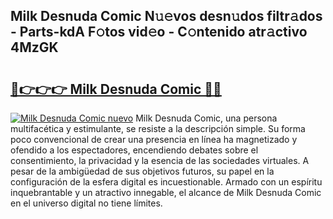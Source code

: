 ## Milk Desnuda Comic N𝚞𝚎vos desn𝚞dos filtr𝚊dos - Parts-kdA F𝚘tos vid𝚎o - C𝚘ntenido atr𝚊ctivo 4MzGK

# <h2><a href="http://mbb0u2h.tromn.icu/?c=Milk+Desnuda+Comic">🔗👉👉👉 Milk Desnuda Comic 🔗🔗</a></h2>

[![Milk Desnuda Comic nuevo](https://i.imgur.com/pEAQMta.gif)](http://mbb0u2h.tromn.icu/?c=Milk+Desnuda+Comic)
Milk Desnuda Comic, una persona multifacética y estimulante, se resiste a la descripción simple. Su forma poco convencional de crear una presencia en línea ha magnetizado y ofendido a los espectadores, encendiendo debates sobre el consentimiento, la privacidad y la esencia de las sociedades virtuales. A pesar de la ambigüedad de sus objetivos futuros, su papel en la configuración de la esfera digital es incuestionable. Armado con un espíritu inquebrantable y un atractivo innegable, el alcance de Milk Desnuda Comic en el universo digital no tiene límites.
